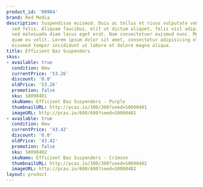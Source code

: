 ```yaml
---
product_id: '00904'
brand: Red Media
description: Suspendisse euismod. Duis ac tellus et risus vulputate vehicula. Vestibulum
  sed felis. Aliquam faucibus, elit ut dictum aliquet, felis nisl adipiscing sapien,
  sed malesuada diam lacus eget erat. Nam consectetuer euismod nunc. Morbi lobortis
  quam eu velit. Lorem ipsum dolor sit amet, consectetur adipisicing elit, sed do
  eiusmod tempor incididunt ut labore et dolore magna aliqua.
title: Efficient Baz Suspenders
skus:
- available: true
  condition: New
  currentPrice: '53.26'
  discount: '0.0'
  oldPrice: '53.26'
  promotion: false
  sku: S0090401
  skuName: Efficient Baz Suspenders - Purple
  thumbnailURL: http://pcas.io/300/300?seed=S0090401
  imageURL: http://pcas.io/600/600?seed=S0090401
- available: true
  condition: New
  currentPrice: '43.42'
  discount: '0.0'
  oldPrice: '43.42'
  promotion: false
  sku: S0090402
  skuName: Efficient Baz Suspenders - Crimson
  thumbnailURL: http://pcas.io/300/300?seed=S0090402
  imageURL: http://pcas.io/600/600?seed=S0090402
layout: product
---
```

